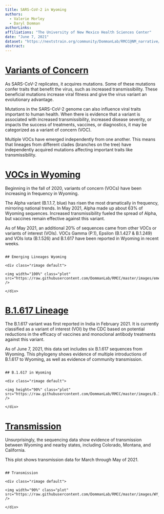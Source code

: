 ```yaml
---
title: SARS-CoV-2 in Wyoming
authors: 
  - Valerie Morley
  - Daryl Domman
authorLinks: 
affiliations: "The University of New Mexico Health Sciences Center"
date: "June 7, 2021"
dataset: "https://nextstrain.org/community/DommanLab/RMCC@NM_narrative/ncov/WY"
abstract: 
---
```



# [Variants of Concern](https://nextstrain.org/community/DommanLab/RMCC/ncov/WY?c=emerging_lineage&d=tree&f_division=Wyoming&p=full)

As SARS-CoV-2 replicates, it acquires mutations. Some of these mutations confer traits that benefit the virus, such as increased transmissibility. 
These beneficial mutations increase viral fitness and give the virus variant an evolutionary advantage.

Mutations in the SARS-CoV-2 genome can also influence viral traits important to human health. 
When there is evidence that a variant is associated with increased transmissibility, increased disease severity, or impacts the success of treatments, vaccines, or diagnostics, it may be categorized as a variant of concern (VOC).

Multiple VOCs have emerged independently from one another. This means that lineages from different clades (branches on the tree) have independently acquired mutations affecting important traits like transmissibility.

# [VOCs in Wyoming](https://nextstrain.org/community/DommanLab/RMCC/ncov/WY)

Beginning in the fall of 2020, variants of concern (VOCs) have been increasing in frequency in Wyoming.

The Alpha variant (B.1.1.7, blue) has risen the most dramatically in frequency, mirroring national trends. In May 2021, Alpha made up about 63% of Wyoming sequences.
Increased transmissibility fueled the spread of Alpha, but vaccines remain effective against this variant.

As of May 2021, an additional 20% of sequences came from other VOCs or variants of interest (VOIs). VOCs Gamma (P.1), Epsilon (B.1.427 & B.1.249) and VOIs Iota (B.1.526) and B.1.617 have been reported in Wyoming in recent weeks.

```auspiceMainDisplayMarkdown

## Emerging Lineages Wyoming

<div class="rimage default">

<img width="100%" class="plot" src="https://raw.githubusercontent.com/DommanLab/RMCC/master/images/emerging_lineage_frequencies_WY.png" />

</div>

```

# [B.1.617 Lineage](https://nextstrain.org/community/DommanLab/RMCC/ncov/WY)

The B.1.617 variant was first reported in India in February 2021. It is currently classified as a variant of interest (VOI) by the CDC
based on potential reductions in the efficacy of vaccines and monoclonal antibody treatments against this variant.

As of June 7, 2021, this data set includes six B.1.617 sequences from Wyoming. This phylogeny shows evidence of multiple introductions of B.1.617 to Wyoming, as well as evidence of community transmission.



```auspiceMainDisplayMarkdown

## B.1.617 in Wyoming

<div class="rimage default">

<img height="90%" class="plot" src="https://raw.githubusercontent.com/DommanLab/RMCC/master/images/B.1.617_WY.png" />

</div>

```

# [Transmission](https://nextstrain.org/community/DommanLab/RMCC/ncov/WY)

Unsurprisingly, the sequencing data show evidence of transmission between Wyoming and nearby states, including Colorado, Montana, and California.

This plot shows transmission data for March through May of 2021.

```auspiceMainDisplayMarkdown

## Transmission

<div class="rimage default">

<img width="90%" class="plot" src="https://raw.githubusercontent.com/DommanLab/RMCC/master/images/WY_transmission.png" />

</div>

```
